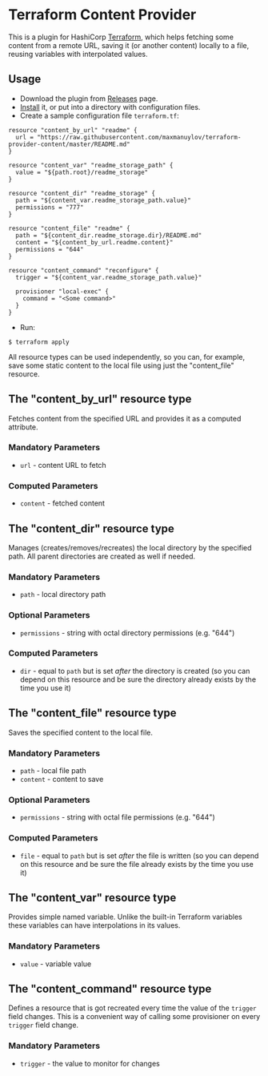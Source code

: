 # Terraform Content Provider

This is a plugin for HashiCorp [Terraform](https://terraform.io), which helps fetching some content from a remote URL, saving it (or another content) locally to a file, reusing variables with interpolated values.

## Usage

- Download the plugin from [Releases](https://github.com/maxmanuylov/terraform-provider-content/releases) page.
- [Install](https://terraform.io/docs/plugins/basics.html) it, or put into a directory with configuration files.
- Create a sample configuration file `terraform.tf`:
```
resource "content_by_url" "readme" {
  url = "https://raw.githubusercontent.com/maxmanuylov/terraform-provider-content/master/README.md"
}

resource "content_var" "readme_storage_path" {
  value = "${path.root}/readme_storage"
}

resource "content_dir" "readme_storage" {
  path = "${content_var.readme_storage_path.value}"
  permissions = "777"
}

resource "content_file" "readme" {
  path = "${content_dir.readme_storage.dir}/README.md"
  content = "${content_by_url.readme.content}"
  permissions = "644"
}

resource "content_command" "reconfigure" {
  trigger = "${content_var.readme_storage_path.value}"

  provisioner "local-exec" {
    command = "<Some command>"
  }
}
```
- Run:
```
$ terraform apply
```

All resource types can be used independently, so you can, for example, save some static content to the local file using just the "content_file" resource.

## The "content_by_url" resource type

Fetches content from the specified URL and provides it as a computed attribute.

### Mandatory Parameters
- `url` - content URL to fetch

### Computed Parameters
- `content` - fetched content

## The "content_dir" resource type

Manages (creates/removes/recreates) the local directory by the specified path. All parent directories are created as well if needed.

### Mandatory Parameters
- `path` - local directory path

### Optional Parameters
- `permissions` - string with octal directory permissions (e.g. "644")

### Computed Parameters
- `dir` - equal to `path` but is set _after_ the directory is created (so you can depend on this resource and be sure the directory already exists by the time you use it)

## The "content_file" resource type

Saves the specified content to the local file.

### Mandatory Parameters
- `path` - local file path
- `content` - content to save

### Optional Parameters
- `permissions` - string with octal file permissions (e.g. "644")

### Computed Parameters
- `file` - equal to `path` but is set _after_ the file is written (so you can depend on this resource and be sure the file already exists by the time you use it)

## The "content_var" resource type

Provides simple named variable. Unlike the built-in Terraform variables these variables can have interpolations in its values.

### Mandatory Parameters
- `value` - variable value

## The "content_command" resource type

Defines a resource that is got recreated every time the value of the `trigger` field changes. This is a convenient way of calling some provisioner on every `trigger` field change.

### Mandatory Parameters
- `trigger` - the value to monitor for changes
